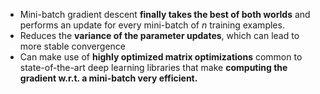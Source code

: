 - Mini-batch gradient descent **finally takes the best of both worlds** and performs an update for every mini-batch of _n_ training examples.
- Reduces the **variance of the parameter updates**, which can lead to more stable convergence
- Can make use of **highly optimized matrix optimizations** common to state-of-the-art deep learning libraries that make **computing the gradient w.r.t. a mini-batch very efficient.**